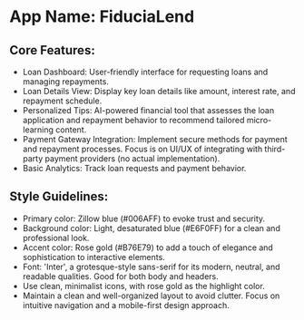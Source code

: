 # **App Name**: FiduciaLend

## Core Features:

- Loan Dashboard: User-friendly interface for requesting loans and managing repayments.
- Loan Details View: Display key loan details like amount, interest rate, and repayment schedule.
- Personalized Tips: AI-powered financial tool that assesses the loan application and repayment behavior to recommend tailored micro-learning content.
- Payment Gateway Integration: Implement secure methods for payment and repayment processes. Focus is on UI/UX of integrating with third-party payment providers (no actual implementation).
- Basic Analytics: Track loan requests and payment behavior.

## Style Guidelines:

- Primary color: Zillow blue (#006AFF) to evoke trust and security.
- Background color: Light, desaturated blue (#E6F0FF) for a clean and professional look.
- Accent color: Rose gold (#B76E79) to add a touch of elegance and sophistication to interactive elements.
- Font: 'Inter', a grotesque-style sans-serif for its modern, neutral, and readable qualities. Good for both body and headers.
- Use clean, minimalist icons, with rose gold as the highlight color.
- Maintain a clean and well-organized layout to avoid clutter. Focus on intuitive navigation and a mobile-first design approach.